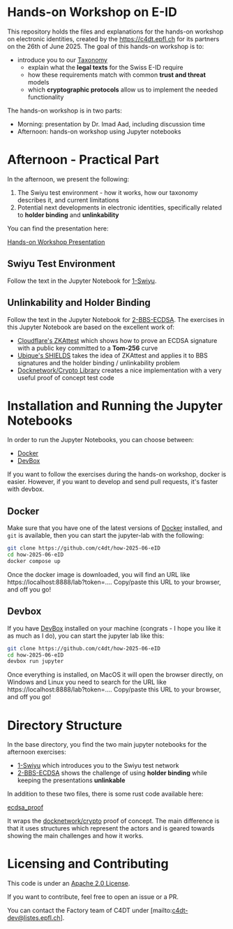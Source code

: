 # Hands-on Workshop on E-ID

This repository holds the files and explanations for the hands-on workshop on
electronic identities, created by the https://c4dt.epfl.ch for its partners
on the 26th of June 2025.
The goal of this hands-on workshop is to:

- introduce you to our [Taxonomy](https://eid-privacy.github.io/wp1/2025/06/10/taxonomy-101.html)
  - explain what the **legal texts** for the Swiss E-ID require
  - how these requirements match with common **trust and threat** models
  - which **cryptographic protocols** allow us to implement the needed functionality

The hands-on workshop is in two parts:

- Morning: presentation by Dr. Imad Aad, including discussion time
- Afternoon: hands-on workshop using Jupyter notebooks

# Afternoon - Practical Part

In the afternoon, we present the following:

1. The Swiyu test environment - how it works, how our taxonomy describes it, and current limitations
2. Potential next developments in electronic identities, specifically related to **holder binding**
and **unlinkability**

You can find the presentation here:

[Hands-on Workshop Presentation](https://drive.google.com/file/d/1yusj6qYUdv0IbvwsZNE-DOY84PmnTm8I/view?usp=sharing)

## Swiyu Test Environment

Follow the text in the Jupyter Notebook for [1-Swiyu](./1-Swiyu.ipynb).

## Unlinkability and Holder Binding

Follow the text in the Jupyter Notebook for [2-BBS-ECDSA](./2-BBS-ECDSA.ipynb).
The exercises in this Jupyter Notebook are based on the excellent work of:

- [Cloudflare's ZKAttest](https://github.com/cloudflare/zkp-ecdsa) which shows how to prove an ECDSA
signature with a public key committed to a **Tom-256** curve
- [Ubique's SHIELDS](https://github.com/UbiqueInnovation/zkattest-rs/) takes the idea of ZKAttest
and applies it to BBS signatures and the holder binding / unlinkability problem
- [Docknetwork/Crypto Library](https://github.com/docknetwork/crypto/tree/main/equality_across_groups)
creates a nice implementation with a very useful proof of concept test code

# Installation and Running the Jupyter Notebooks

In order to run the Jupyter Notebooks, you can choose between:

- [Docker](https://docs.docker.com/desktop/)
- [DevBox](https://www.jetify.com/docs/devbox/installing_devbox/)

If you want to follow the exercises during the hands-on workshop, docker is easier.
However, if you want to develop and send pull requests, it's faster with devbox.

## Docker

Make sure that you have one of the latest versions of [Docker](https://docs.docker.com/desktop/)
installed, and `git` is available, then you can start the jupyter-lab with the following:

```bash
git clone https://github.com/c4dt/how-2025-06-eID
cd how-2025-06-eID
docker compose up
```

Once the docker image is downloaded, you will find an URL like
https://localhost:8888/lab?token=....
Copy/paste this URL to your browser, and off you go!

## Devbox

If you have [DevBox](https://www.jetify.com/docs/devbox/installing_devbox/) installed on your machine
(congrats - I hope you like it as much as I do), you can start the jupyter lab like this:

```bash
git clone https://github.com/c4dt/how-2025-06-eID
cd how-2025-06-eID
devbox run jupyter
```

Once everything is installed, on MacOS it will open the browser directly, on Windows and Linux you need
to search for the URL like
https://localhost:8888/lab?token=....
Copy/paste this URL to your browser, and off you go!

# Directory Structure

In the base directory, you find the two main jupyter notebooks for the afternoon exercises:

- [1-Swiyu](./1-Swiyu.ipynb) which introduces you to the Swiyu test network
- [2-BBS-ECDSA](./2-BBS-ECDSA.ipynb) shows the challenge of using **holder binding** while keeping
the presentations **unlinkable**

In addition to these two files, there is some rust code available here:

[ecdsa_proof](./ecdsa_proof/src/lib.rs)

It wraps the [docknetwork/crypto](https://github.com/docknetwork/crypto/tree/main/equality_across_groups)
proof of concept. 
The main difference is that it uses structures which represent the actors and is geared towards showing
the main challenges and how it works.

# Licensing and Contributing

This code is under an [Apache 2.0 License](./LICENSE.txt).

If you want to contribute, feel free to open an issue or a PR.

You can contact the Factory team of C4DT under [mailto:c4dt-dev@listes.epfl.ch].
